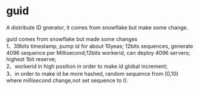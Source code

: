 # guid
A distribute ID gnerator, it comes from snowflake but make some change.

guid comes from snowflake but made some changes<br>
1、39bits timestamp, pump id for about 10yeas; 12bits sequences, generate 4096 sequence per Millisecond;12bits workerid, can deploy 4096 servers; highest 1bit reserve;<br>
2、workerid in high position in order to make id global increment;<br>
3、in order to make id be more hashed, random sequence from [0,10) where millisecond change,not set sequence to 0.
